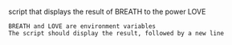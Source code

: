  script that displays the result of BREATH to the power LOVE

    BREATH and LOVE are environment variables
    The script should display the result, followed by a new line


